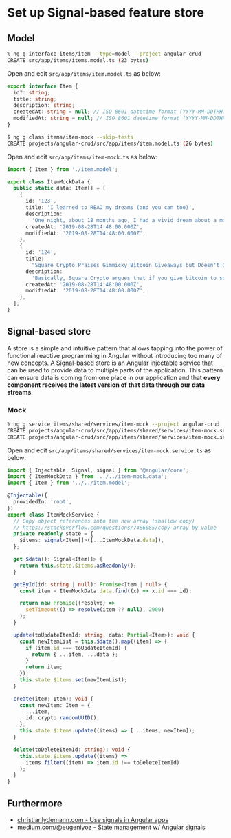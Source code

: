 # Set up Signal-based feature store

## Model

```bash
% ng g interface items/item --type=model --project angular-crud
CREATE src/app/items/items.model.ts (23 bytes)
```

Open and edit `src/app/items/item.model.ts` as below:

```ts
export interface Item {
  id?: string;
  title: string;
  description: string;
  createdAt: string = null; // ISO 8601 datetime format (YYYY-MM-DDTHH:mm:ss.sZ)
  modifiedAt: string = null; // ISO 8601 datetime format (YYYY-MM-DDTHH:mm:ss.sZ)
}
```

```sh
$ ng g class items/item-mock --skip-tests
CREATE projects/angular-crud/src/app/items/item.model.ts (26 bytes)
```

Open and edit `src/app/items/item-mock.ts` as below:

```ts
import { Item } from './item.model';

export class ItemMockData {
  public static data: Item[] = [
    {
      id: '123',
      title: 'I learned to READ my dreams (and you can too)',
      description:
        'One night, about 18 months ago, I had a vivid dream about a mole that was poisoning me. When, a few nights later, I had the same strange dream again, I Googled what being sick in a dream might mean.',
      createdAt: '2019-08-28T14:48:00.000Z',
      modifiedAt: '2019-08-28T14:48:00.000Z',
    },
    {
      id: '124',
      title:
        "Square Crypto Praises Gimmicky Bitcoin Giveaways but Doesn't Give Any Away",
      description:
        'Basically, Square Crypto argues that if you give bitcoin to someone (especially a skeptic), they’ll become emotionally invested in its success. Why? Because then they’ll have skin in the game.',
      createdAt: '2019-08-28T14:48:00.000Z',
      modifiedAt: '2019-08-28T14:48:00.000Z',
    },
  ];
}
```

## Signal-based store

A store is a simple and intuitive pattern that allows tapping into the power of functional reactive programming in Angular without introducing too many of new concepts. A Signal-based store is an Angular injectable service that can be used to provide data to multiple parts of the application. This pattern can ensure data is coming from one place in our application and that **every component receives the latest version of that data through our data streams**.

### Mock

```sh
% ng g service items/shared/services/item-mock --project angular-crud
CREATE projects/angular-crud/src/app/items/shared/services/item-mock.service.spec.ts (368 bytes)
CREATE projects/angular-crud/src/app/items/shared/services/item-mock.service.ts (137 bytes)
```

Open and edit `src/app/items/shared/services/item-mock.service.ts` as below:

```ts
import { Injectable, Signal, signal } from '@angular/core';
import { ItemMockData } from '../../item-mock.data';
import { Item } from '../../item.model';

@Injectable({
  providedIn: 'root',
})
export class ItemMockService {
  // Copy object references into the new array (shallow copy)
  // https://stackoverflow.com/questions/7486085/copy-array-by-value
  private readonly state = {
    $items: signal<Item[]>([...ItemMockData.data]),
  };

  get $data(): Signal<Item[]> {
    return this.state.$items.asReadonly();
  }

  getById(id: string | null): Promise<Item | null> {
    const item = ItemMockData.data.find((x) => x.id === id);

    return new Promise((resolve) =>
      setTimeout(() => resolve(item ?? null), 2000)
    );
  }

  update(toUpdateItemId: string, data: Partial<Item>): void {
    const newItemList = this.$data().map((item) => {
      if (item.id === toUpdateItemId) {
        return { ...item, ...data };
      }
      return item;
    });
    this.state.$items.set(newItemList);
  }

  create(item: Item): void {
    const newItem: Item = {
      ...item,
      id: crypto.randomUUID(),
    };
    this.state.$items.update((items) => [...items, newItem]);
  }

  delete(toDeleteItemId: string): void {
    this.state.$items.update((items) =>
      items.filter((item) => item.id !== toDeleteItemId)
    );
  }
}
```

## Furthermore

- [christianlydemann.com - Use signals in Angular apps](https://christianlydemann.com/the-best-way-to-use-signals-in-angular-apps/)
- [medium.com/@eugeniyoz - State management w/ Angular signals](https://medium.com/@eugeniyoz/application-state-management-with-angular-signals-b9c8b3a3afd7)

